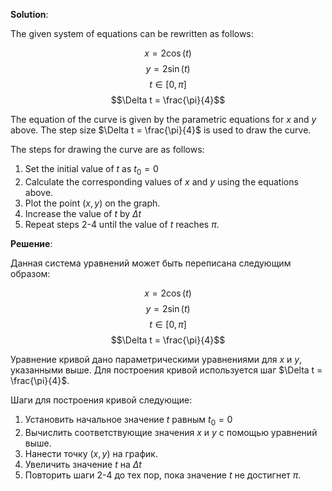 

**Solution**:

The given system of equations can be rewritten as follows: 

$$x = 2\cos(t)$$
$$y = 2\sin(t)$$
$$t \in [0,\pi]$$
$$\Delta t = \frac{\pi}{4}$$

The equation of the curve is given by the parametric equations for $x$ and $y$ above. The step size $\Delta t = \frac{\pi}{4}$ is used to draw the curve.

The steps for drawing the curve are as follows:
1. Set the initial value of $t$ as $t_0 = 0$
2. Calculate the corresponding values of $x$ and $y$ using the equations above.
3. Plot the point $(x,y)$ on the graph.
4. Increase the value of $t$ by $\Delta t$
5. Repeat steps 2-4 until the value of $t$ reaches $\pi$.

**Решение**:

Данная система уравнений может быть переписана следующим образом: 

$$x = 2\cos(t)$$
$$y = 2\sin(t)$$
$$t \in [0,\pi]$$
$$\Delta t = \frac{\pi}{4}$$

Уравнение кривой дано параметрическими уравнениями для $x$ и $y$, указанными выше. Для построения кривой используется шаг $\Delta t = \frac{\pi}{4}$.

Шаги для построения кривой следующие:
1. Установить начальное значение $t$ равным $t_0 = 0$
2. Вычислить соответствующие значения $x$ и $y$ с помощью уравнений выше.
3. Нанести точку $(x,y)$ на график.
4. Увеличить значение $t$ на $\Delta t$
5. Повторить шаги 2-4 до тех пор, пока значение $t$ не достигнет $\pi$.